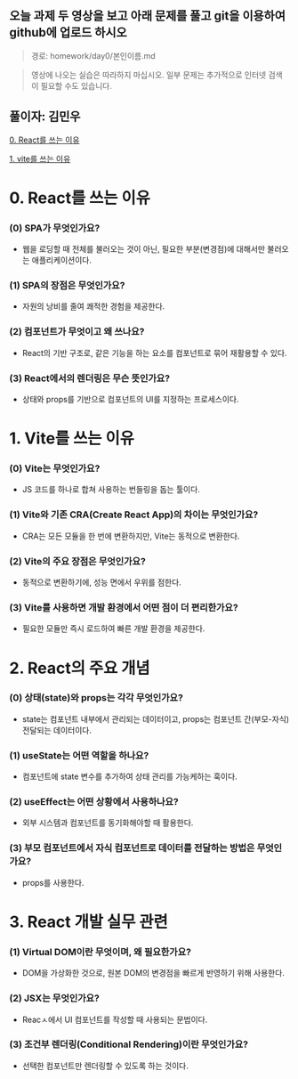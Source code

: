 ## 오늘 과제 두 영상을 보고 아래 문제를 풀고 git을 이용하여 github에 업로드 하시오

> 경로: homework/day0/본인이름.md

> 영상에 나오는 실습은 따라하지 마십시오.
> 일부 문제는 추가적으로 인터넷 검색이 필요할 수도 있습니다.

## 풀이자: 김민우

[0. React를 쓰는 이유](https://youtu.be/00yJy7W0DQE?si=-f5YbSAzq_6CQvSH)

[1. vite를 쓰는 이유](https://youtu.be/iX3Nu1FcZKA?si=6Woh-HGaMeCN0iPj)

# 0. React를 쓰는 이유

### (0) SPA가 무엇인가요?

- 웹을 로딩할 때 전체를 불러오는 것이 아닌, 필요한 부분(변경점)에 대해서만 불러오는 애플리케이션이다.

### (1) SPA의 장점은 무엇인가요?

- 자원의 낭비를 줄여 쾌적한 경험을 제공한다.

### (2) 컴포넌트가 무엇이고 왜 쓰나요?

- React의 기반 구조로, 같은 기능을 하는 요소를 컴포넌트로 묶어 재활용할 수 있다.

### (3) React에서의 렌더링은 무슨 뜻인가요?

- 상태와 props를 기반으로 컴포넌트의 UI를 지정하는 프로세스이다.

# 1. Vite를 쓰는 이유

### (0) Vite는 무엇인가요?

- JS 코드를 하나로 합쳐 사용하는 번들링을 돕는 툴이다.

### (1) Vite와 기존 CRA(Create React App)의 차이는 무엇인가요?

- CRA는 모든 모듈을 한 번에 변환하지만, Vite는 동적으로 변환한다.

### (2) Vite의 주요 장점은 무엇인가요?

- 동적으로 변환하기에, 성능 면에서 우위를 점한다.

### (3) Vite를 사용하면 개발 환경에서 어떤 점이 더 편리한가요?

- 필요한 모듈만 즉시 로드하여 빠른 개발 환경을 제공한다.

# 2. React의 주요 개념

### (0) 상태(state)와 props는 각각 무엇인가요?

- state는 컴포넌트 내부에서 관리되는 데이터이고, props는 컴포넌트 간(부모-자식) 전달되는 데이터이다.

### (1) useState는 어떤 역할을 하나요?

- 컴포넌트에 state 변수를 추가하여 상태 관리를 가능케하는 훅이다.

### (2) useEffect는 어떤 상황에서 사용하나요?

- 외부 시스템과 컴포넌트를 동기화해야할 때 활용한다.

### (3) 부모 컴포넌트에서 자식 컴포넌트로 데이터를 전달하는 방법은 무엇인가요?

- props를 사용한다.

# 3. React 개발 실무 관련

### (1) Virtual DOM이란 무엇이며, 왜 필요한가요?

- DOM을 가상화한 것으로, 원본 DOM의 변경점을 빠르게 반영하기 위해 사용한다.

### (2) JSX는 무엇인가요?

- Reacㅅ에서 UI 컴포넌트를 작성할 때 사용되는 문법이다.

### (3) 조건부 렌더링(Conditional Rendering)이란 무엇인가요?

- 선택한 컴포넌트만 렌더링할 수 있도록 하는 것이다.

